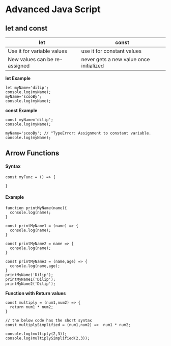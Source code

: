 # Advanced Java Script

## let and const

| let  | const |
| ------------- | ------------- |
| Use it for variable values | use it for constant values |
| New values can be re-assigned | never gets a new value once initialized|

**let Example**
```
let myName='dilip';
console.log(myName);
myName='scooBy';
console.log(myName);
```
**const Example**

```
const myName='dilip';
console.log(myName);

myName='scooBy'; // "TypeError: Assignment to constant variable.
console.log(myName);
```

## Arrow Functions

#### Syntax

```
const myFunc = () => {

}
```

#### Example

```
function printMyName(name){
  console.log(name);
}

const printMyName1 = (name) => {
  console.log(name);
}

const printMyName2 = name => {
  console.log(name);
}

const printMyName3 = (name,age) => {
  console.log(name,age);
}
printMyName('Dilip');
printMyName1('Dilip');
printMyName2('Dilip');
```

**Function with Return values**

```
const multiply = (num1,num2) => {
  return num1 * num2;
}

// the below code has the short syntax
const multiplySimplified = (num1,num2) =>  num1 * num2;

console.log(multiply(2,3));
console.log(multiplySimplified(2,3));
```
